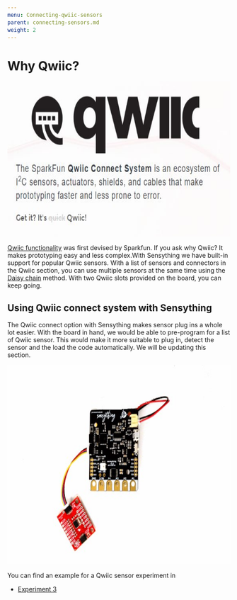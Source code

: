 ```yaml
---
menu: Connecting-qwiic-sensors
parent: connecting-sensors.md
weight: 2
---
```


# **Why Qwiic?**

<p align="center">   <img width="550" height="350" src="images/Qwiic image.JPG"> </p>

[Qwiic functionality](https://www.sparkfun.com/qwiic) was first devised by Sparkfun. If you ask why Qwiic? It makes prototyping easy and less complex.With Sensything we have built-in support for popular Qwiic sensors. With a list of sensors and connectors in the Qwiic section, you can use multiple sensors at the same time using the [Daisy chain](https://en.wikipedia.org/wiki/Daisy_chain_(electrical_engineering)) method. With two Qwiic slots provided on the board, you can keep going.

## Using Qwiic connect system with Sensything

The Qwiic connect option with Sensything makes sensor plug ins a whole lot easier. With the board in hand, we would be able to pre-program for a list of Qwiic sensor. This would make it more suitable to plug in, detect the sensor and the load the code automatically. We will be updating this section. 

<p align="center">   <img width="650" height="450" src="images/Qwiic-sensor.jpg"> </p>

You can find an example for a Qwiic sensor experiment in

- [Experiment 3](https://sensything.protocentral.com/3-pressure-sensor.html)

